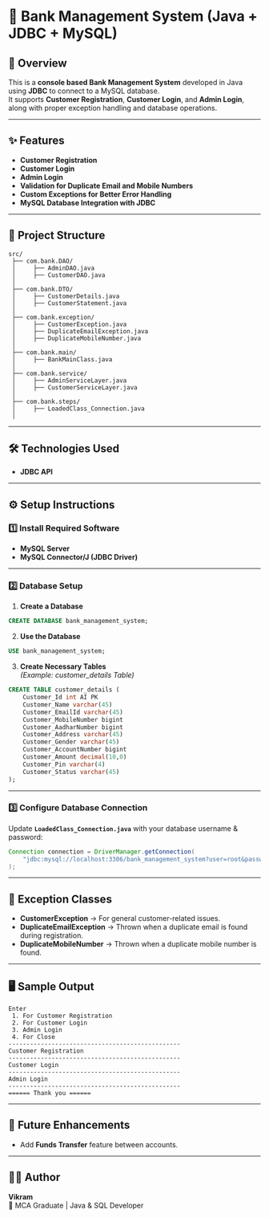 # 🏦 Bank Management System (Java + JDBC + MySQL)

## 📌 Overview
This is a **console based Bank Management System** developed in Java using **JDBC** to connect to a MySQL database.  
It supports **Customer Registration**, **Customer Login**, and **Admin Login**, along with proper exception handling and database operations.

---

## ✨ Features
- **Customer Registration**
- **Customer Login**
- **Admin Login**
- **Validation for Duplicate Email and Mobile Numbers**
- **Custom Exceptions for Better Error Handling**
- **MySQL Database Integration with JDBC**

---

## 📂 Project Structure

```
src/
 ├── com.bank.DAO/
 │     ├── AdminDAO.java
 │     ├── CustomerDAO.java
 │
 ├── com.bank.DTO/
 │     ├── CustomerDetails.java
 │     ├── CustomerStatement.java
 │
 ├── com.bank.exception/
 │     ├── CustomerException.java
 │     ├── DuplicateEmailException.java
 │     ├── DuplicateMobileNumber.java
 │
 ├── com.bank.main/
 │     ├── BankMainClass.java
 │
 ├── com.bank.service/
 │     ├── AdminServiceLayer.java  
 │     ├── CustomerServiceLayer.java
 │
 ├── com.bank.steps/
 │     ├── LoadedClass_Connection.java
 │
```

---

## 🛠 Technologies Used
- **JDBC API**

---

## ⚙️ Setup Instructions

### 1️⃣ Install Required Software
- **MySQL Server**
- **MySQL Connector/J (JDBC Driver)**

---

### 2️⃣ Database Setup
1. **Create a Database**
```sql
CREATE DATABASE bank_management_system;
```

2. **Use the Database**
```sql
USE bank_management_system;
```

3. **Create Necessary Tables**  
*(Example: customer_details Table)*
```sql
CREATE TABLE customer_details (
    Customer_Id int AI PK 
	Customer_Name varchar(45) 
	Customer_EmailId varchar(45) 
	Customer_MobileNumber bigint 
	Customer_AadharNumber bigint 
	Customer_Address varchar(45) 
	Customer_Gender varchar(45) 
	Customer_AccountNumber bigint 
	Customer_Amount decimal(10,0) 
	Customer_Pin varchar(4) 
	Customer_Status varchar(45)
);
```

---

### 3️⃣ Configure Database Connection
Update **`LoadedClass_Connection.java`** with your database username & password:
```java
Connection connection = DriverManager.getConnection(
    "jdbc:mysql://localhost:3306/bank_management_system?user=root&password=YOUR_PASSWORD"
);
```
---

## 📜 Exception Classes
- **CustomerException** → For general customer-related issues.
- **DuplicateEmailException** → Thrown when a duplicate email is found during registration.
- **DuplicateMobileNumber** → Thrown when a duplicate mobile number is found.

---

## 🖥 Sample Output

```
Enter 
 1. For Customer Registration 
 2. For Customer Login 
 3. Admin Login 
 4. For Close
------------------------------------------------
Customer Registration
------------------------------------------------
Customer Login
------------------------------------------------
Admin Login
------------------------------------------------
====== Thank you ======
```

---

## 🚀 Future Enhancements
- Add **Funds Transfer** feature between accounts.

---

## 👨‍💻 Author
**Vikram**  
💼 MCA Graduate | Java & SQL Developer
